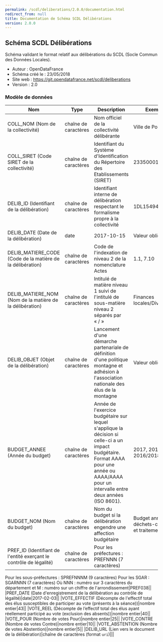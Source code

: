 ```yaml
---
permalink: /scdl/deliberations/2.0.0/documentation.html
redirect_from: null
title: Documentation de Schéma SCDL Délibérations
version: 2.0.0
---
```


## Schéma SCDL Délibérations

Schéma validant le format relatif aux délibérations du SCDL (Socle Commun des Données Locales).

- Auteur : OpenDataFrance
- Schéma créé le : 23/05/2018
- Site web : https://git.opendatafrance.net/scdl/deliberations
- Version : 2.0

### Modèle de données

|Nom|Type|Description|Exemple|Propriétés|
|-|-|-|-|-|
|COLL_NOM (Nom de la collectivité)|chaîne de caractères|Nom officiel de la collectivité délibérante|Ville de Poitiers|Valeur obligatoire|
|COLL_SIRET (Code SIRET de la collectivité)|chaîne de caractères|Identifiant du Système d'Identification du Répertoire des Etablissements (SIRET)|23350001600040|Valeur obligatoire, Motif : `^\d{14}$`|
|DELIB_ID (Identifiant de la délibération)|chaîne de caractères|Identifiant interne de délibération respectant le formalisme propre à la collectivité|1DL15494|Valeur obligatoire|
|DELIB_DATE (Date de la délibération)|date|2017-10-15|Valeur obligatoire|
|DELIB_MATIERE_CODE (Code de la matière de la délibération)|chaîne de caractères|Code de l'indexation de niveau 2 de la nomenclature Actes|1.1, 7.10|Valeur obligatoire, Motif : `^\d\.\d{1,2}$`|
|DELIB_MATIERE_NOM (Nom de la matière de la délibération)|chaîne de caractères|Intitulé de matière niveau 1 suivi de l'intitulé de sous-matière niveau 2 séparés par « / »|Finances locales/Divers|Valeur obligatoire, Motif : `^\w+( \w+)*\/[ \w]+$`|
|DELIB_OBJET (Objet de la délibération)|chaîne de caractères|Lancement d'une démarche partenariale de définition d'une politique montagne et adhésion à l'association nationale des élus de la montagne|Valeur obligatoire|
|BUDGET_ANNEE (Année du budget)|chaîne de caractères|Année de l'exercice budgétaire sur lequel s'applique la décision si celle-ci a un impact budgétaire. Format AAAA pour une année ou AAAA/AAAA pour un intervalle entre deux années (ISO 8601).|2017, 2017/2018, 2016/2018|Motif : `^[0-9]{4}(\/[0-9]{4})?$`|
|BUDGET_NOM (Nom du budget)|chaîne de caractères|Nom du budget si la délibération engendre une affection budgétaire|Budget annexe déchets-collecte et traitement||
|PREF_ID (Identifiant de l'entité exerçant le contrôle de légalité)|chaîne de caractères|Pour les préfectures : PREFNNN (7 caractères)
Pour les sous-préfectures : SPREFNNNM (9 caractères)
Pour les SGAR : SGARNNN (7 caractères)
Où NNN : numéro sur 3 caractères du département et M : numéro sur un chiffre de l'arrondissement|PREF038||
|PREF_DATE (Date d'enregistrement de la délibération au contrôle de légalité)|date|2017-02-03||
|VOTE_EFFECTIF (Décompte de l'effectif total des élus susceptibles de participer au vote (présents à la séance))|nombre entier|43||
|VOTE_REEL (Décompte de l’effectif total des élus ayant réellement participé au vote (exclusion des absents))|nombre entier|40||
|VOTE_POUR (Nombre de votes Pour)|nombre entier|25||
|VOTE_CONTRE (Nombre de votes Contre)|nombre entier|10||
|VOTE_ABSTENTION (Nombre de votes Abstention)|nombre entier|5||
|DELIB_URL (Lien vers le document de la délibération)|chaîne de caractères (format `uri`)|||